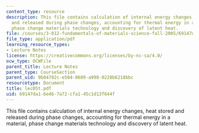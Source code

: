 ```yaml
---
content_type: resource
description: This file contains calculation of internal energy changes, heat stored
  and released during phase changes, accounting for thermal energy in a material,
  phase change materials technology and discovery of latent heat.
file: /courses/3-012-fundamentals-of-materials-science-fall-2005/69147da16e467a72cfa145c1d13f644f_lec05t.pdf
file_type: application/pdf
learning_resource_types:
- Lecture Notes
license: https://creativecommons.org/licenses/by-nc-sa/4.0/
ocw_type: OCWFile
parent_title: Lecture Notes
parent_type: CourseSection
parent_uid: 9b84782c-e584-0689-a998-0228b6218bbc
resourcetype: Document
title: lec05t.pdf
uid: 69147da1-6e46-7a72-cfa1-45c1d13f644f
---
```

This file contains calculation of internal energy changes, heat stored and released during phase changes, accounting for thermal energy in a material, phase change materials technology and discovery of latent heat.